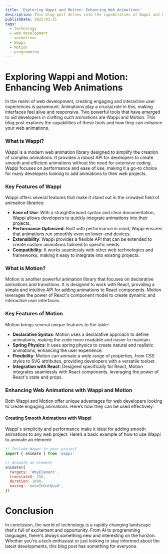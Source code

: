 ```yaml
---
title: 'Exploring Wappi and Motion: Enhancing Web Animations'
description: This blog post delves into the capabilities of Wappi and Motion, two powerful tools for creating engaging web animations.
publishDate: 2023-03-15
tags:
  - technology
  - web development
  - animations
  - Wappi
  - Motion
  - programming
---
```


# Exploring Wappi and Motion: Enhancing Web Animations

In the realm of web development, creating engaging and interactive user experiences is paramount. Animations play a crucial role in this, making interfaces feel alive and responsive. Two powerful tools that have emerged to aid developers in crafting such animations are Wappi and Motion. This blog post explores the capabilities of these tools and how they can enhance your web animations.

### What is Wappi?

Wappi is a modern web animation library designed to simplify the creation of complex animations. It provides a robust API for developers to create smooth and efficient animations without the need for extensive coding. Wappi focuses on performance and ease of use, making it a go-to choice for many developers looking to add animations to their web projects.

### Key Features of Wappi

Wappi offers several features that make it stand out in the crowded field of animation libraries:

- **Ease of Use**: With a straightforward syntax and clear documentation, Wappi allows developers to quickly integrate animations into their projects.
- **Performance Optimized**: Built with performance in mind, Wappi ensures that animations run smoothly even on lower-end devices.
- **Extensibility**: Wappi provides a flexible API that can be extended to create custom animations tailored to specific needs.
- **Compatibility**: It works seamlessly with other web technologies and frameworks, making it easy to integrate into existing projects.

### What is Motion?

Motion is another powerful animation library that focuses on declarative animations and transitions. It is designed to work with React, providing a simple and intuitive API for adding animations to React components. Motion leverages the power of React's component model to create dynamic and interactive user interfaces.

### Key Features of Motion

Motion brings several unique features to the table:

- **Declarative Syntax**: Motion uses a declarative approach to define animations, making the code more readable and easier to maintain.
- **Spring Physics**: It uses spring physics to create natural and realistic animations, enhancing the user experience.
- **Flexibility**: Motion can animate a wide range of properties, from CSS styles to SVG attributes, providing developers with a versatile toolset.
- **Integration with React**: Designed specifically for React, Motion integrates seamlessly with React components, leveraging the power of React's state and props.

### Enhancing Web Animations with Wappi and Motion

Both Wappi and Motion offer unique advantages for web developers looking to create engaging animations. Here’s how they can be used effectively:

#### Creating Smooth Animations with Wappi

Wappi's simplicity and performance make it ideal for adding smooth animations to any web project. Here’s a basic example of how to use Wappi to animate an element:

```javascript
// Include Wappi in your project
import { animate } from 'wappi'

// Animate an element
animate({
  targets: '#myElement',
  translateX: 250,
  duration: 1000,
  easing: 'easeInOutQuad',
})
```

# Conclusion

In conclusion, the world of technology is a rapidly changing landscape that's full of excitement and opportunity. From AI to programming languages, there's always something new and interesting on the horizon. Whether you're a tech enthusiast or just looking to stay informed about the latest developments, this blog post has something for everyone.
